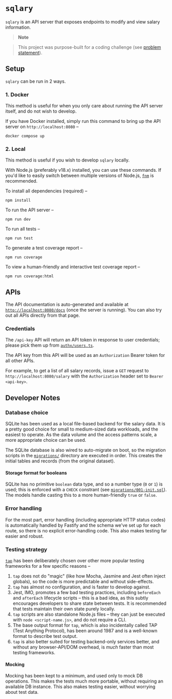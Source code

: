 # `sqlary`

`sqlary` is an API server that exposes endpoints to modify and view salary information.

> **Note**

> This project was purpose-built for a coding challenge (see [problem statement](PROBLEM-STATEMENT.md)).

## Setup

`sqlary` can be run in 2 ways.

### 1. Docker

This method is useful for when you only care about running the API server itself, and do not wish to develop.

If you have Docker installed, simply run this command to bring up the API server on `http://localhost:8080` –

```
docker compose up
```

### 2. Local

This method is useful if you wish to develop `sqlary` locally.

With Node.js (preferably v18.x) installed, you can use these commands. If you'd like to easily switch between multiple versions of Node.js, [`fnm`](https://github.com/Schniz/fnm#readme) is recommended.

To install all dependencies (required) –

```
npm install
```

To run the API server –

```
npm run dev
```

To run all tests –

```
npm run test
```

To generate a test coverage report –

```
npm run coverage
```

To view a human-friendly and interactive test coverage report –

```
npm run coverage:html
```

## APIs

The API documentation is auto-generated and available at [`http://localhost:8080/docs`](http://localhost:8080/docs) (once the server is running). You can also try out all APIs directly from that page.

### Credentials

The `/api-key` API will return an API token in response to user credentials; please pick them up from [`authx/users.ts`](authx/users.ts).

The API key from this API will be used as an `Authorization` Bearer token for all other APIs.

For example, to get a list of all salary records, issue a `GET` request to `http://localhost:8080/salary` with the `Authorization` header set to `Bearer <api-key>`.

## Developer Notes

### Database choice

SQLite has been used as a local file-based backend for the salary data. It is a pretty good choice for small to medium-sized data workloads, and the easiest to operate. As the data volume and the access patterns scale, a more appropriate choice can be used.

The SQLite database is also wired to auto-migrate on boot, so the migration scripts in the [`migrations/`](migrations/) directory are executed in order. This creates the initial tables and records (from the original dataset).

#### Storage format for booleans

SQLite has no primitive `boolean` data type, and so a number type (`0` or `1`) is used; this is enforced with a `CHECK` constrant (see [`migrations/001-init.sql`](migrations/001-init.sql)). The models handle casting this to a more human-friendly `true` or `false`.

### Error handling

For the most part, error handling (including appropriate HTTP status codes) is automatically handled by Fastify and the schema we've set up for each route, so there is no explicit error-handling code. This also makes testing far easier and robust.

### Testing strategy

[`tap`](https://node-tap.org/) has been deliberately chosen over other more popular testing frameworks for a few specific reasons –

1. `tap` does not do "magic" (like how Mocha, Jasmine and Jest often inject globals), so the code is more predictable and without side-effects.
2. `tap` has almost no configuration, and is faster to develop against.
3. Jest, IMO, promotes a few bad testing practices, including `beforeEach` and `afterEach` lifecycle scripts – this is a bad idea, as this subtly encourages developers to share state between tests. It is recommended that tests maintain their own state purely locally.
4. `tap` scripts are also standalone Node.js files – they can just be executed with `node <script-name.js>`, and do not require a CLI.
5. The base output format for `tap`, which is also incidentally called TAP (Test Anything Protocol), has been around 1987 and is a well-known format to describe test output.
6. `tap` is also better suited for testing backend-only services better, and without any browser-API/DOM overhead, is _much_ faster than most testing frameworks.

#### Mocking

Mocking has been kept to a minimum, and used only to mock DB operations. This makes the tests much more portable, without requiring an available DB instance. This also makes testing easier, without worrying about test data.
